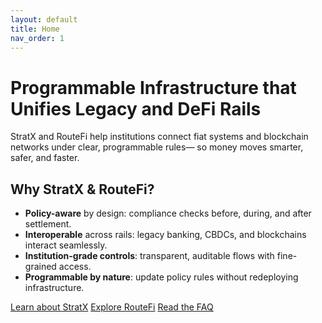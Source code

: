 ```yaml
---
layout: default
title: Home
nav_order: 1
---
```


<div class="hero">
  <h1>Programmable Infrastructure that Unifies Legacy and DeFi Rails</h1>
  <p class="lead">
    StratX and RouteFi help institutions connect fiat systems and blockchain networks under clear, programmable rules—
    so money moves smarter, safer, and faster.
  </p>
</div>

<div class="card">
  <h2>Why StratX & RouteFi?</h2>
  <ul>
    <li><strong>Policy-aware</strong> by design: compliance checks before, during, and after settlement.</li>
    <li><strong>Interoperable</strong> across rails: legacy banking, CBDCs, and blockchains interact seamlessly.</li>
    <li><strong>Institution-grade controls</strong>: transparent, auditable flows with fine-grained access.</li>
    <li><strong>Programmable by nature</strong>: update policy rules without redeploying infrastructure.</li>
  </ul>
  <p>
    <a class="btn" href="{{ site.baseurl }}/stratx/">Learn about StratX</a>
    <a class="btn" href="{{ site.baseurl }}/routefi/">Explore RouteFi</a>
    <a class="btn" href="{{ site.baseurl }}/faq/">Read the FAQ</a>
  </p>
</div>
